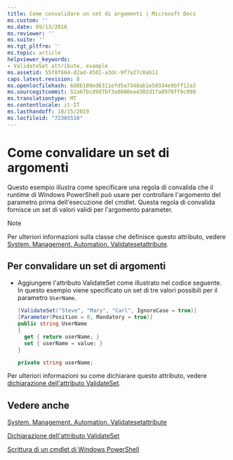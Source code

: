 ```yaml
---
title: Come convalidare un set di argomenti | Microsoft Docs
ms.custom: ''
ms.date: 09/13/2016
ms.reviewer: ''
ms.suite: ''
ms.tgt_pltfrm: ''
ms.topic: article
helpviewer_keywords:
- ValidateSet attribute, example
ms.assetid: 55f0f664-d2ad-4501-a3dc-9f7a27c8ab11
caps.latest.revision: 8
ms.openlocfilehash: 6d8b189ed6311efd5a7348ab1e58934e9bff12a3
ms.sourcegitcommit: 52a67bcd9d7bf3e8600ea4302d1fa8970ff9c998
ms.translationtype: MT
ms.contentlocale: it-IT
ms.lasthandoff: 10/15/2019
ms.locfileid: "72365510"
---
```

# <a name="how-to-validate-an-argument-set"></a>Come convalidare un set di argomenti

Questo esempio illustra come specificare una regola di convalida che il runtime di Windows PowerShell può usare per controllare l'argomento del parametro prima dell'esecuzione del cmdlet. Questa regola di convalida fornisce un set di valori validi per l'argomento parameter.

> [!NOTE]
> Per ulteriori informazioni sulla classe che definisce questo attributo, vedere [System. Management. Automation. Validatesetattribute](/dotnet/api/System.Management.Automation.ValidateSetAttribute).

## <a name="to-validate-an-argument-set"></a>Per convalidare un set di argomenti

- Aggiungere l'attributo ValidateSet come illustrato nel codice seguente. In questo esempio viene specificato un set di tre valori possibili per il parametro `UserName`.

    ```csharp
    [ValidateSet("Steve", "Mary", "Carl", IgnoreCase = true)]
    [Parameter(Position = 0, Mandatory = true)]
    public string UserName
    {
      get { return userName; }
      set { userName = value; }
    }

    private string userName;
    ```

Per ulteriori informazioni su come dichiarare questo attributo, vedere [dichiarazione dell'attributo ValidateSet](./validateset-attribute-declaration.md).

## <a name="see-also"></a>Vedere anche

[System. Management. Automation. Validatesetattribute](/dotnet/api/System.Management.Automation.ValidateSetAttribute)

[Dichiarazione dell'attributo ValidateSet](./validateset-attribute-declaration.md)

[Scrittura di un cmdlet di Windows PowerShell](./writing-a-windows-powershell-cmdlet.md)
